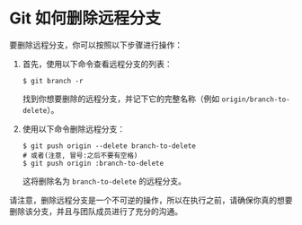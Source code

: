 # Git 如何删除远程分支



要删除远程分支，你可以按照以下步骤进行操作：

1. 首先，使用以下命令查看远程分支的列表：

   ```shell
   $ git branch -r
   ```

   找到你想要删除的远程分支，并记下它的完整名称（例如 `origin/branch-to-delete`）。

2. 使用以下命令删除远程分支：

   ```shell
   $ git push origin --delete branch-to-delete
   # 或者(注意, 冒号:之后不要有空格)
   $ git push origin :branch-to-delete
   ```

   这将删除名为 `branch-to-delete` 的远程分支。

请注意，删除远程分支是一个不可逆的操作，所以在执行之前，请确保你真的想要删除该分支，并且与团队成员进行了充分的沟通。

